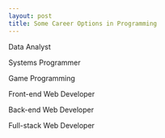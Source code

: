 ```yaml
---
layout: post
title: Some Career Options in Programming
---
```


Data Analyst

Systems Programmer

Game Programming

Front-end Web Developer

Back-end Web Developer

Full-stack Web Developer


